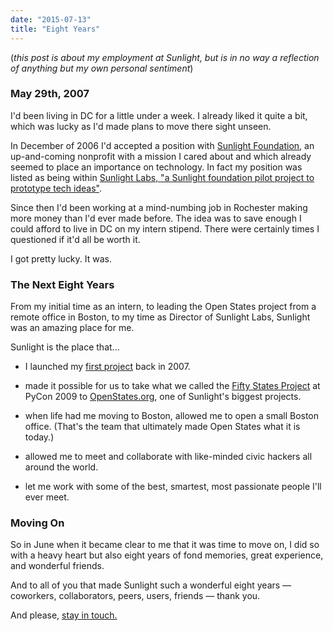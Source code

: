 ```yaml
---
date: "2015-07-13"
title: "Eight Years"
---
```


(*this post is about my employment at Sunlight, but is in no way a reflection of anything but my own personal sentiment*)

### May 29th, 2007

I'd been living in DC for a little under a week. I already liked it quite a bit, which was lucky as I'd made plans to move there sight unseen.

In December of 2006 I'd accepted a position with [Sunlight Foundation](https://sunlightfoundation.com), an up-and-coming nonprofit with a mission I cared about and which already seemed to place an importance on technology.  In fact my position was listed as being within [Sunlight Labs, "a Sunlight foundation pilot project to prototype tech ideas"](https://web.archive.org/web/20060820042725/http://www.sunlightlabs.com/).

Since then I'd been working at a mind-numbing job in Rochester making more money than I'd ever made before.  The idea was to save enough I could afford to live in DC on my intern stipend.  There were certainly times I questioned if it'd all be worth it.

I got pretty lucky.  It was.

### The Next Eight Years

From my initial time as an intern, to leading the Open States project from a remote office in Boston, to my time as Director of Sunlight Labs, Sunlight was an amazing place for me.

Sunlight is the place that...


* I launched my [first project](https://web.archive.org/web/20071012015945/http://earmarkwatch.org/) back in 2007.

* made it possible for us to take what we called the [Fifty States Project](https://sunlightfoundation.com/blog/2009/02/26/fifty-state-project/) at PyCon 2009 to [OpenStates.org](http://openstates.org), one of Sunlight's biggest projects.

* when life had me moving to Boston, allowed me to open a small Boston office.  (That's the team that ultimately made Open States what it is today.)

* allowed me to meet and collaborate with like-minded civic hackers all around the world.

* let me work with some of the best, smartest, most passionate people I'll ever meet.

### Moving On

So in June when it became clear to me that it was time to move on, I did so with a heavy heart but also eight years of fond memories, great experience, and wonderful friends.

And to all of you that made Sunlight such a wonderful eight years &mdash; coworkers, collaborators, peers, users, friends &mdash; thank you.

And please, [stay in touch.](mailto:contact@jamesturk.net)
